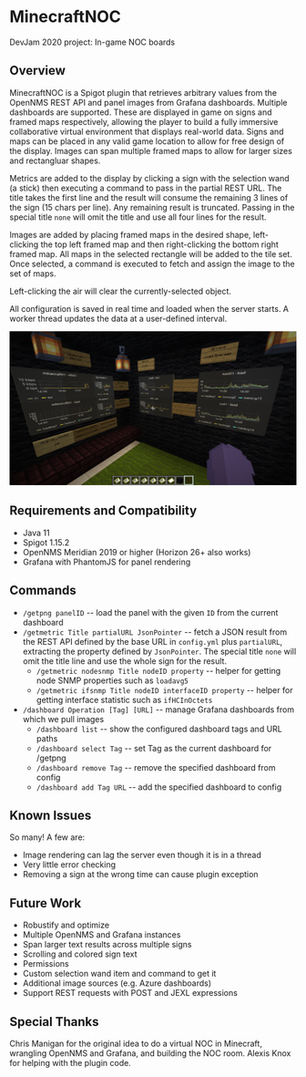 # MinecraftNOC
DevJam 2020 project: In-game NOC boards

## Overview
MinecraftNOC is a Spigot plugin that retrieves arbitrary values from the OpenNMS REST API and panel images from Grafana dashboards. Multiple dashboards are supported.
These are displayed in game on signs and framed maps respectively, allowing the player to build a fully immersive collaborative virtual environment that displays real-world data. Signs and maps can be placed in any valid game location to allow for free design of the display. Images can span multiple framed maps to allow for larger sizes and rectangluar shapes.

Metrics are added to the display by clicking a sign with the selection wand (a stick) then executing a command to pass in the partial REST URL. The title takes the first line and the result will consume the remaining 3 lines of the sign (15 chars per line). Any remaining result is truncated. Passing in the special title `none` will omit the title and use all four lines for the result.

Images are added by placing framed maps in the desired shape, left-clicking the top left framed map and then right-clicking the bottom right framed map. All maps in the selected rectangle will be added to the tile set. Once selected, a command is executed to fetch and assign the image to the set of maps.

Left-clicking the air will clear the currently-selected object.

All configuration is saved in real time and loaded when the server starts. A worker thread updates the data at a user-defined interval.

![Image of a MinecraftNOC display](demo.png)

## Requirements and Compatibility
 * Java 11
 * Spigot 1.15.2
 * OpenNMS Meridian 2019 or higher (Horizon 26+ also works)
 * Grafana with PhantomJS for panel rendering

## Commands
 * `/getpng panelID`  -- load the panel with the given `ID` from the current dashboard
 * `/getmetric Title partialURL JsonPointer` -- fetch a JSON result from the REST API defined by the base URL in `config.yml` plus `partialURL`, extracting the property defined by `JsonPointer`. The special title `none` will omit the title line and use the whole sign for the result.
   * `/getmetric nodesnmp Title nodeID property` -- helper for getting node SNMP properties such as `loadavg5`
   * `/getmetric ifsnmp Title nodeID interfaceID property` -- helper for getting interface statistic such as `ifHCInOctets`
 * `/dashboard Operation [Tag] [URL]` -- manage Grafana dashboards from which we pull images
   * `/dashboard list` -- show the configured dashboard tags and URL paths
   * `/dashboard select Tag` -- set Tag as the current dashboard for /getpng
   * `/dashboard remove Tag` -- remove the specified dashboard from config
   * `/dashboard add Tag URL` -- add the specified dashboard to config
 
 ## Known Issues
 So many! A few are:
 
  * Image rendering can lag the server even though it is in a thread
  * Very little error checking
  * Removing a sign at the wrong time can cause plugin exception
 
 ## Future Work
  * Robustify and optimize
  * Multiple OpenNMS and Grafana instances
  * Span larger text results across multiple signs
  * Scrolling and colored sign text
  * Permissions
  * Custom selection wand item and command to get it
  * Additional image sources (e.g. Azure dashboards)
  * Support REST requests with POST and JEXL expressions
  
  ## Special Thanks
  Chris Manigan for the original idea to do a virtual NOC in Minecraft, wrangling OpenNMS and Grafana, and building the NOC room.
  Alexis Knox for helping with the plugin code.
  
